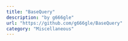 ```yaml
---
title: "BaseQuery"
description: "by g666gle"
url: "https://github.com/g666gle/BaseQuery"
category: "Miscellaneous"
---
```

